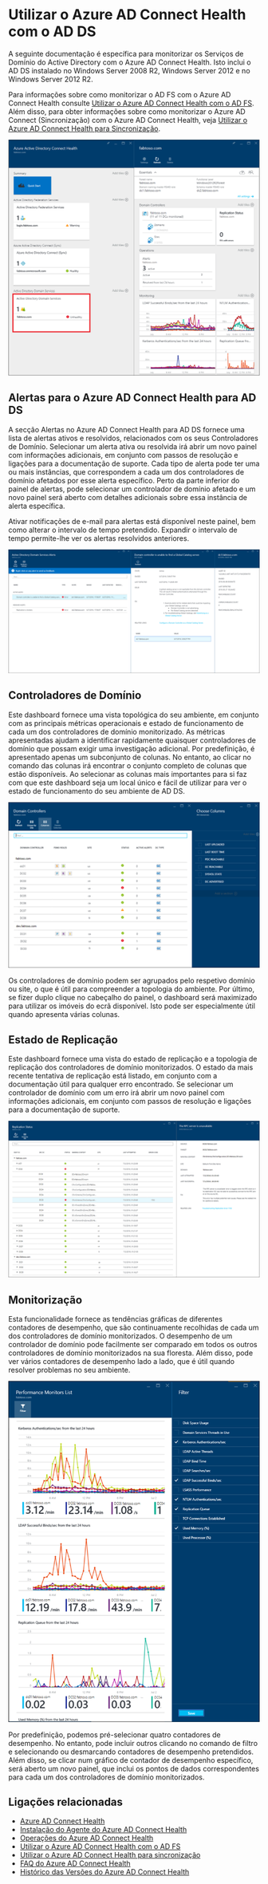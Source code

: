 
<properties
    pageTitle="Utilizar o Azure AD Connect Health com o AD DS | Microsoft Azure"
    description="Esta é a página do Azure AD Connect Health que irá discutir como monitorizar o AD DS."
    services="active-directory"
    documentationCenter=""
    authors="arluca"
    manager="samueld"
    editor="curtand"/>

<tags
    ms.service="active-directory"
    ms.workload="identity"
    ms.tgt_pltfrm="na"
    ms.devlang="na"
    ms.topic="get-started-article"
    ms.date="07/14/2016"
    ms.author="arluca"/>


# Utilizar o Azure AD Connect Health com o AD DS
A seguinte documentação é específica para monitorizar os Serviços de Domínio do Active Directory com o Azure AD Connect Health. Isto inclui o AD DS instalado no Windows Server 2008 R2, Windows Server 2012 e no Windows Server 2012 R2.

Para informações sobre como monitorizar o AD FS com o Azure AD Connect Health consulte [Utilizar o Azure AD Connect Health com o AD FS](active-directory-aadconnect-health-adfs.md). Além disso, para obter informações sobre como monitorizar o Azure AD Connect (Sincronização) com o Azure AD Connect Health, veja [Utilizar o Azure AD Connect Health para Sincronização](active-directory-aadconnect-health-sync.md).

![Azure AD Connect Health para AD DS](./media/active-directory-aadconnect-health/aadconnect-health-adds-entry.png)

## Alertas para o Azure AD Connect Health para AD DS
A secção Alertas no Azure AD Connect Health para AD DS fornece uma lista de alertas ativos e resolvidos, relacionados com os seus Controladores de Domínio. Selecionar um alerta ativa ou resolvida irá abrir um novo painel com informações adicionais, em conjunto com passos de resolução e ligações para a documentação de suporte. Cada tipo de alerta pode ter uma ou mais instâncias, que correspondem a cada um dos controladores de domínio afetados por esse alerta específico. Perto da parte inferior do painel de alertas, pode selecionar um controlador de domínio afetado e um novo painel será aberto com detalhes adicionais sobre essa instância de alerta específica.

Ativar notificações de e-mail para alertas está disponível neste painel, bem como alterar o intervalo de tempo pretendido. Expandir o intervalo de tempo permite-lhe ver os alertas resolvidos anteriores.

![Erro de sincronização do Azure AD Connect](./media/active-directory-aadconnect-health/aadconnect-health-adds-alerts.png)

## Controladores de Domínio
Este dashboard fornece uma vista topológica do seu ambiente, em conjunto com as principais métricas operacionais e estado de funcionamento de cada um dos controladores de domínio monitorizado. As métricas apresentadas ajudam a identificar rapidamente quaisquer controladores de domínio que possam exigir uma investigação adicional. Por predefinição, é apresentado apenas um subconjunto de colunas. No entanto, ao clicar no comando das colunas irá encontrar o conjunto completo de colunas que estão disponíveis. Ao selecionar as colunas mais importantes para si faz com que este dashboard seja um local único e fácil de utilizar para ver o estado de funcionamento do seu ambiente de AD DS. 

![Controladores de Domínio](./media/active-directory-aadconnect-health/aadconnect-health-adds-domainsandsites-dashboard.png)

Os controladores de domínio podem ser agrupados pelo respetivo domínio ou site, o que é útil para compreender a topologia do ambiente. Por último, se fizer duplo clique no cabeçalho do painel, o dashboard será maximizado para utilizar os imóveis do ecrã disponível. Isto pode ser especialmente útil quando apresenta várias colunas. 

## Estado de Replicação
Este dashboard fornece uma vista do estado de replicação e a topologia de replicação dos controladores de domínio monitorizados. O estado da mais recente tentativa de replicação está listado, em conjunto com a documentação útil para qualquer erro encontrado. Se selecionar um controlador de domínio com um erro irá abrir um novo painel com informações adicionais, em conjunto com passos de resolução e ligações para a documentação de suporte. 

![Estado de Replicação](./media/active-directory-aadconnect-health/aadconnect-health-adds-replication.png)

## Monitorização
Esta funcionalidade fornece as tendências gráficas de diferentes contadores de desempenho, que são continuamente recolhidas de cada um dos controladores de domínio monitorizados. O desempenho de um controlador de domínio pode facilmente ser comparado em todos os outros controladores de domínio monitorizados na sua floresta. Além disso, pode ver vários contadores de desempenho lado a lado, que é útil quando resolver problemas no seu ambiente. 

![Monitorização](./media/active-directory-aadconnect-health/aadconnect-health-adds-monitoring.png)

Por predefinição, podemos pré-selecionar quatro contadores de desempenho. No entanto, pode incluir outros clicando no comando de filtro e selecionando ou desmarcando contadores de desempenho pretendidos. Além disso, se clicar num gráfico de contador de desempenho específico, será aberto um novo painel, que inclui os pontos de dados correspondentes para cada um dos controladores de domínio monitorizados.

## Ligações relacionadas

* [Azure AD Connect Health](active-directory-aadconnect-health.md)
* [Instalação do Agente do Azure AD Connect Health](active-directory-aadconnect-health-agent-install.md)
* [Operações do Azure AD Connect Health](active-directory-aadconnect-health-operations.md)
* [Utilizar o Azure AD Connect Health com o AD FS](active-directory-aadconnect-health-adfs.md)
* [Utilizar o Azure AD Connect Health para sincronização](active-directory-aadconnect-health-sync.md)
* [FAQ do Azure AD Connect Health](active-directory-aadconnect-health-faq.md)
* [Histórico das Versões do Azure AD Connect Health](active-directory-aadconnect-health-version-history.md)



<!--HONumber=Sep16_HO3-->


